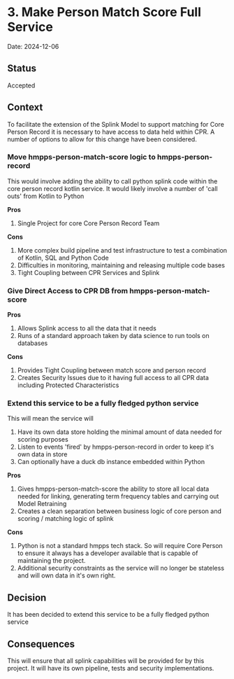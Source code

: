 # 3. Make Person Match Score Full Service

Date: 2024-12-06

## Status

Accepted

## Context

To facilitate the extension of the Splink Model to support matching for Core Person Record it is necessary to have access to data held within CPR.  A number of options to allow for this change have been considered.

### Move hmpps-person-match-score logic to hmpps-person-record
This would involve adding the ability to call python splink code within the core person record kotlin service.  It would likely involve a number of 'call outs' from Kotlin to Python

**Pros**
1. Single Project for core Core Person Record Team

**Cons**
1. More complex build pipeline and test infrastructure to test a combination of Kotlin, SQL and Python Code
2. Difficulties in monitoring, maintaining and releasing multiple code bases
3. Tight Coupling between CPR Services and Splink

### Give Direct Access to CPR DB from hmpps-person-match-score
**Pros**
1. Allows Splink access to all the data that it needs
2. Runs of a standard approach taken by data science to run tools on databases

**Cons**
1. Provides Tight Coupling between match score and person record
2. Creates Security Issues due to it having full access to all CPR data including Protected Characteristics

### Extend this service to be a fully fledged python service
This will mean the service will 
1. Have its own data store holding the minimal amount of data needed for scoring purposes
2. Listen to events 'fired' by hmpps-person-record in order to keep it's own data in store
3. Can optionally have a duck db instance embedded within Python

**Pros**
1. Gives hmpps-person-match-score the ability to store all local data needed for linking,  generating term frequency tables and carrying out Model Retraining
2. Creates a clean separation between business logic of core person and scoring / matching logic of splink

**Cons**
1. Python is not a standard hmpps tech stack.  So will require Core Person to ensure it always has a developer available that is capable of maintaining the project.
2. Additional security constraints as the service will no longer be stateless and will own data in it's own right.

## Decision
It has been decided to extend this service to be a fully fledged python service

## Consequences

This will ensure that all splink capabilities will be provided for by this project.  It will have its own pipeline,  tests and security implementations.